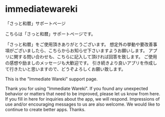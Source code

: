 # immediatewareki
「さっと和暦」サポートページ

こちらは「さっと和暦」サポートページです。

「さっと和暦」をご使用頂きありがとうございます。
想定外の挙動や要改善事項がございましたら、こちらからお知らせ下さいますようお願いします。
アプリに関する問い合わせも、こちらに記入して頂ければ回答を致します。
ご使用の感想や励ましのメッセージも大歓迎です。
引き続きより良いアプリを作成して行きたいと思いますので、どうぞよろしくお願い致します。

This is the "Immediate Wareki" support page.

Thank you for using "Immediate Wareki".
If you found any unexpected behavior or matters that need to be improved, please let us know from here.
If you fill in here for inquiries about the app, we will respond.
Impressions of use and/or encouraging messages to us are also welcome.
We would like to continue to create better apps. Thanks.
